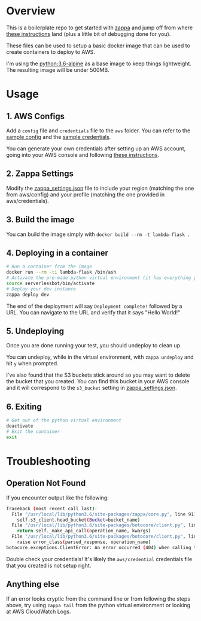 # Overview

This is a boilerplate repo to get started with [zappa](https://github.com/Miserlou/Zappa) and jump off from where [these instructions](https://hackernoon.com/deploy-a-serverless-flask-application-on-aws-lambda-d8ca58af42a4) land (plus a little bit of debugging done for you).

These files can be used to setup a basic docker image that can be used to create containers to deploy to AWS.

I'm using the [python:3.6-alpine](https://github.com/docker-library/python/blob/0c0365d804c2ef4ee8edef652e6a39cdf461e3b2/3.6/alpine3.8/Dockerfile) as a base image to keep things lightweight. The resulting image will be under 500MB.

# Usage

## 1. AWS Configs

Add a `config` file and `credentials` file to the `aws` folder. You can refer to the [sample config](aws/sample_config) and the [sample credentials](aws/sample_credentials).

You can generate your own credentials after setting up an AWS account, going into your AWS console and following [these instructions](https://docs.aws.amazon.com/general/latest/gr/aws-sec-cred-types.html#access-keys-and-secret-access-keys).

## 2. Zappa Settings

Modify the [zappa_settings.json](zappa_settings.json) file to include your region (matching the one from aws/config) and your profile (matching the one provided in aws/credentials).

## 3. Build the image

You can build the image simply with `docker build --rm -t lambda-flask .`

## 4. Deploying in a container

```bash
# Run a container from the image
docker run --rm -ti lambda-flask /bin/ash
# Activate the pre-made python virtual environment (it has everything you need installed)
source serverlessbot/bin/activate
# Deploy your dev instance
zappa deploy dev
```

The end of the deployment will say `Deployment complete!` followed by a URL. You can navigate to the URL and verify that it says "Hello World!"

## 5. Undeploying

Once you are done running your test, you should undeploy to clean up.

You can undeploy, while in the virtual environment, with `zappa undeploy` and hit `y` when prompted.

I've also found that the S3 buckets stick around so you may want to delete the bucket that you created. You can find this bucket in your AWS console and it will correspond to the `s3_bucket` setting in [zappa_settings.json](zappa_settings.json).

## 6. Exiting

```bash
# Get out of the python virtual environment
deactivate
# Exit the container
exit
```

# Troubleshooting

## Operation Not Found

If you encounter output like the following:
```bash
Traceback (most recent call last):
  File "/usr/local/lib/python3.6/site-packages/zappa/core.py", line 911, in upload_to_s3
    self.s3_client.head_bucket(Bucket=bucket_name)
  File "/usr/local/lib/python3.6/site-packages/botocore/client.py", line 320, in _api_call
    return self._make_api_call(operation_name, kwargs)
  File "/usr/local/lib/python3.6/site-packages/botocore/client.py", line 623, in _make_api_call
    raise error_class(parsed_response, operation_name)
botocore.exceptions.ClientError: An error occurred (404) when calling the HeadBucket operation: Not Found
```

Double check your credentials! It's likely the `aws/credential` credentials file that you created is not setup right.

## Anything else

If an error looks cryptic from the command line or from following the steps above, try using `zappa tail` from the python virtual environment or looking at AWS CloudWatch Logs.

